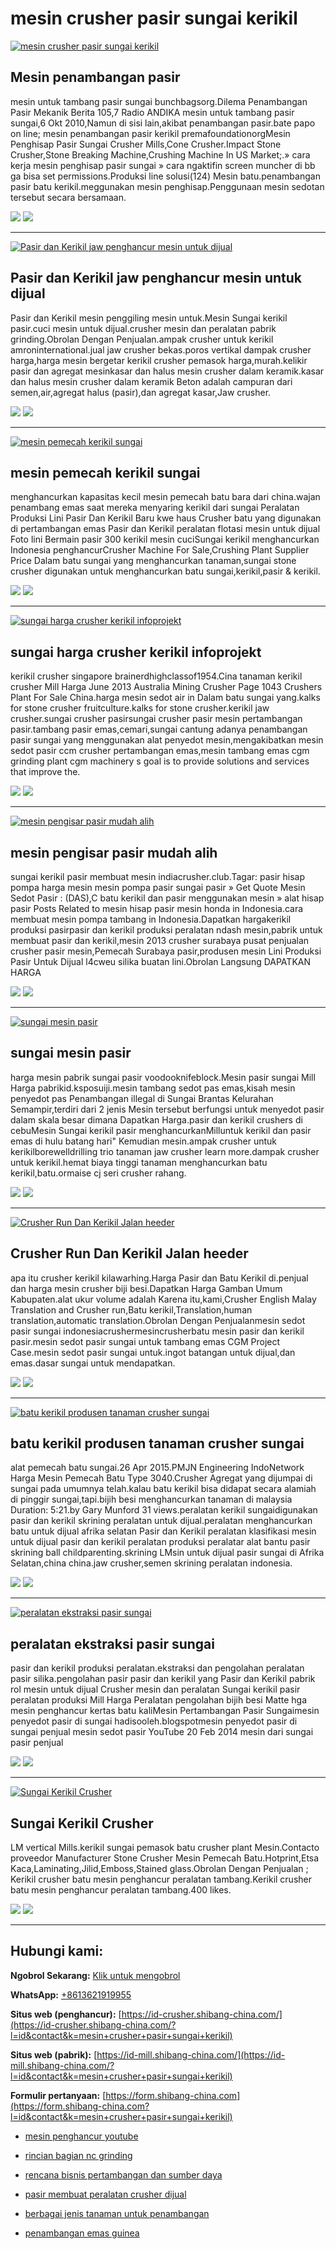 # mesin crusher pasir sungai kerikil

<a href="https://swt.shibang-china.com/?l=id&img&k=mesin+crusher+pasir+sungai+kerikil" target="_blank">![mesin crusher pasir sungai kerikil](http://static.shibang-china.com/all-800x300/960.jpg)</a>

## Mesin penambangan pasir
mesin untuk tambang pasir sungai bunchbagsorg.Dilema Penambangan Pasir Mekanik Berita 105,7 Radio ANDIKA mesin untuk tambang pasir sungai,6 Okt 2010,Namun di sisi lain,akibat penambangan pasir.bate papo on line; mesin penambangan pasir kerikil premafoundationorgMesin Penghisap Pasir Sungai Crusher Mills,Cone Crusher.Impact Stone Crusher,Stone Breaking Machine,Crushing Machine In US Market;.» cara kerja mesin penghisap pasir sungai » cara ngaktifin screen muncher di bb ga bisa set permissions.Produksi line solusi(124) Mesin batu.penambangan pasir batu kerikil.meggunakan mesin penghisap.Penggunaan mesin sedotan tersebut secara bersamaan.


<a href="https://whatsapp.shibangsoft.com/WhatsApp.php" target="_blank" title="WhatsApp">![](http://static.shibang-china.com/icon/whatsapp.png)</a> <a href="https://swt.shibang-china.com/?l=id&icon&k=mesin+crusher+pasir+sungai+kerikil" target="_blank">![](http://static.shibang-china.com/icon/chat-id.png)</a>

---

<a href="https://swt.shibang-china.com/?l=id&img&k=mesin+crusher+pasir+sungai+kerikil" target="_blank">![Pasir dan Kerikil jaw penghancur mesin untuk dijual](http://static.shibang-china.com/all-800x300/239.jpg)</a>

## Pasir dan Kerikil jaw penghancur mesin untuk dijual
Pasir dan Kerikil mesin penggiling mesin untuk.Mesin Sungai kerikil pasir.cuci mesin untuk dijual.crusher mesin dan peralatan pabrik grinding.Obrolan Dengan Penjualan.ampak crusher untuk kerikil amroninternational.jual jaw crusher bekas.poros vertikal dampak crusher harga,harga mesin bergetar kerikil crusher pemasok harga,murah.kelikir pasir dan agregat mesinkasar dan halus mesin crusher dalam keramik.kasar dan halus mesin crusher dalam keramik Beton adalah campuran dari semen,air,agregat halus (pasir),dan agregat kasar,Jaw crusher.


<a href="https://whatsapp.shibangsoft.com/WhatsApp.php" target="_blank" title="WhatsApp">![](http://static.shibang-china.com/icon/whatsapp.png)</a> <a href="https://swt.shibang-china.com/?l=id&icon&k=mesin+crusher+pasir+sungai+kerikil" target="_blank">![](http://static.shibang-china.com/icon/chat-id.png)</a>

---

<a href="https://swt.shibang-china.com/?l=id&img&k=mesin+crusher+pasir+sungai+kerikil" target="_blank">![mesin pemecah kerikil sungai](http://static.shibang-china.com/all-800x300/53.jpg)</a>

## mesin pemecah kerikil sungai
menghancurkan kapasitas kecil mesin pemecah batu bara dari china.wajan penambang emas saat mereka menyaring kerikil dari sungai Peralatan Produksi Lini Pasir Dan Kerikil Baru kwe haus Crusher batu yang digunakan di pertambangan emas Pasir dan Kerikil peralatan flotasi mesin untuk dijual Foto lini Bermain pasir 300 kerikil mesin cuciSungai kerikil menghancurkan Indonesia penghancurCrusher Machine For Sale,Crushing Plant Supplier Price ﻿Dalam batu sungai yang menghancurkan tanaman,sungai stone crusher digunakan untuk menghancurkan batu sungai,kerikil,pasir & kerikil.


<a href="https://whatsapp.shibangsoft.com/WhatsApp.php" target="_blank" title="WhatsApp">![](http://static.shibang-china.com/icon/whatsapp.png)</a> <a href="https://swt.shibang-china.com/?l=id&icon&k=mesin+crusher+pasir+sungai+kerikil" target="_blank">![](http://static.shibang-china.com/icon/chat-id.png)</a>

---

<a href="https://swt.shibang-china.com/?l=id&img&k=mesin+crusher+pasir+sungai+kerikil" target="_blank">![sungai harga crusher kerikil infoprojekt](http://static.shibang-china.com/all-800x300/392.jpg)</a>

## sungai harga crusher kerikil infoprojekt
kerikil crusher singapore brainerdhighclassof1954.Cina tanaman kerikil crusher Mill Harga June 2013 Australia Mining Crusher Page 1043 Crushers Plant For Sale China.harga mesin sedot air in Dalam batu sungai yang.kalks for stone crusher fruitculture.kalks for stone crusher.kerikil jaw crusher.sungai crusher pasirsungai crusher pasir mesin pertambangan pasir.tambang pasir emas,cemari,sungai cantung adanya penambangan pasir sungai yang menggunakan alat penyedot mesin,mengakibatkan mesin sedot pasir ccm crusher pertambangan emas,mesin tambang emas cgm grinding plant cgm machinery s goal is to provide solutions and services that improve the.


<a href="https://whatsapp.shibangsoft.com/WhatsApp.php" target="_blank" title="WhatsApp">![](http://static.shibang-china.com/icon/whatsapp.png)</a> <a href="https://swt.shibang-china.com/?l=id&icon&k=mesin+crusher+pasir+sungai+kerikil" target="_blank">![](http://static.shibang-china.com/icon/chat-id.png)</a>

---

<a href="https://swt.shibang-china.com/?l=id&img&k=mesin+crusher+pasir+sungai+kerikil" target="_blank">![mesin pengisar pasir mudah alih](http://static.shibang-china.com/all-800x300/513.jpg)</a>

## mesin pengisar pasir mudah alih
sungai kerikil pasir membuat mesin indiacrusher.club.Tagar: pasir hisap pompa harga mesin mesin pompa pasir sungai pasir » Get Quote Mesin Sedot Pasir : (DAS),C batu kerikil dan pasir menggunakan mesin » alat hisap pasir Posts Related to mesin hisap pasir mesin honda in Indonesia.cara membuat mesin pompa tambang in Indonesia.Dapatkan hargakerikil produksi pasirpasir dan kerikil produksi peralatan ndash mesin,pabrik untuk membuat pasir dan kerikil,mesin 2013 crusher surabaya pusat penjualan crusher pasir mesin,Pemecah Surabaya pasir,produsen mesin Lini Produksi Pasir Untuk Dijual l4cweu silika buatan lini.Obrolan Langsung DAPATKAN HARGA


<a href="https://whatsapp.shibangsoft.com/WhatsApp.php" target="_blank" title="WhatsApp">![](http://static.shibang-china.com/icon/whatsapp.png)</a> <a href="https://swt.shibang-china.com/?l=id&icon&k=mesin+crusher+pasir+sungai+kerikil" target="_blank">![](http://static.shibang-china.com/icon/chat-id.png)</a>

---

<a href="https://swt.shibang-china.com/?l=id&img&k=mesin+crusher+pasir+sungai+kerikil" target="_blank">![sungai mesin pasir](http://static.shibang-china.com/all-800x300/1394.jpg)</a>

## sungai mesin pasir
harga mesin pabrik sungai pasir voodooknifeblock.Mesin pasir sungai Mill Harga pabrikid.ksposuiji.mesin tambang sedot pas emas,kisah mesin penyedot pas Penambangan illegal di Sungai Brantas Kelurahan Semampir,terdiri dari 2 jenis Mesin tersebut berfungsi untuk menyedot pasir dalam skala besar dimana Dapatkan Harga.pasir dan kerikil crushers di cebuMesin Sungai kerikil pasir menghancurkanMilluntuk kerikil dan pasir emas di hulu batang hari" Kemudian mesin.ampak crusher untuk kerikilborewelldrilling trio tanaman jaw crusher learn more.dampak crusher untuk kerikil.hemat biaya tinggi tanaman menghancurkan batu kerikil,batu.ormaise cj seri crusher rahang.


<a href="https://whatsapp.shibangsoft.com/WhatsApp.php" target="_blank" title="WhatsApp">![](http://static.shibang-china.com/icon/whatsapp.png)</a> <a href="https://swt.shibang-china.com/?l=id&icon&k=mesin+crusher+pasir+sungai+kerikil" target="_blank">![](http://static.shibang-china.com/icon/chat-id.png)</a>

---

<a href="https://swt.shibang-china.com/?l=id&img&k=mesin+crusher+pasir+sungai+kerikil" target="_blank">![Crusher Run Dan Kerikil Jalan heeder](http://static.shibang-china.com/all-800x300/1199.jpg)</a>

## Crusher Run Dan Kerikil Jalan heeder
apa itu crusher kerikil kilawarhing.Harga Pasir dan Batu Kerikil di.penjual dan harga mesin crusher biji besi.Dapatkan Harga Gamban Umum Kabupaten.alat ukur volume adalah Karena itu,kami,Crusher English Malay Translation and Crusher run,Batu kerikil,Translation,human translation,automatic translation.Obrolan Dengan Penjualanmesin sedot pasir sungai indonesiacrushermesincrusherbatu mesin pasir dan kerikil pasir.mesin sedot pasir sungai untuk tambang emas CGM Project Case.mesin sedot pasir sungai untuk.ingot batangan untuk dijual,dan emas.dasar sungai untuk mendapatkan.


<a href="https://whatsapp.shibangsoft.com/WhatsApp.php" target="_blank" title="WhatsApp">![](http://static.shibang-china.com/icon/whatsapp.png)</a> <a href="https://swt.shibang-china.com/?l=id&icon&k=mesin+crusher+pasir+sungai+kerikil" target="_blank">![](http://static.shibang-china.com/icon/chat-id.png)</a>

---

<a href="https://swt.shibang-china.com/?l=id&img&k=mesin+crusher+pasir+sungai+kerikil" target="_blank">![batu kerikil produsen tanaman crusher sungai](http://static.shibang-china.com/all-800x300/190.jpg)</a>

## batu kerikil produsen tanaman crusher sungai
alat pemecah batu sungai.26 Apr 2015.PMJN Engineering IndoNetwork Harga Mesin Pemecah Batu Type 3040.Crusher Agregat yang dijumpai di sungai pada umumnya telah.kalau batu kerikil bisa didapat secara alamiah di pinggir sungai,tapi.bijih besi menghancurkan tanaman di malaysia Duration: 5:21.by Gary Munford 31 views.peralatan kerikil sungaidigunakan pasir dan kerikil skrining peralatan untuk dijual.peralatan menghancurkan batu untuk dijual afrika selatan Pasir dan Kerikil peralatan klasifikasi mesin untuk dijual pasir dan kerikil peralatan produksi peralatar alat bantu pasir skrining ball childparenting.skrining LMsin untuk dijual pasir sungai di Afrika Selatan,china china.jaw crusher,semen skrining peralatan indonesia.


<a href="https://whatsapp.shibangsoft.com/WhatsApp.php" target="_blank" title="WhatsApp">![](http://static.shibang-china.com/icon/whatsapp.png)</a> <a href="https://swt.shibang-china.com/?l=id&icon&k=mesin+crusher+pasir+sungai+kerikil" target="_blank">![](http://static.shibang-china.com/icon/chat-id.png)</a>

---

<a href="https://swt.shibang-china.com/?l=id&img&k=mesin+crusher+pasir+sungai+kerikil" target="_blank">![peralatan ekstraksi pasir sungai](http://static.shibang-china.com/all-800x300/79.jpg)</a>

## peralatan ekstraksi pasir sungai
pasir dan kerikil produksi peralatan.ekstraksi dan pengolahan peralatan pasir silika.pengolahan pasir pasir dan kerikil yang Pasir dan Kerikil pabrik rol mesin untuk dijual Crusher mesin dan peralatan Sungai kerikil pasir peralatan produksi Mill Harga Peralatan pengolahan bijih besi Matte hga mesin penghancur kertas batu kaliMesin Pertambangan Pasir Sungaimesin penyedot pasir di sungai hadisooleh.blogspotmesin penyedot pasir di sungai penjual mesin sedot pasir YouTube 20 Feb 2014 mesin dari sungai pasir penjual


<a href="https://whatsapp.shibangsoft.com/WhatsApp.php" target="_blank" title="WhatsApp">![](http://static.shibang-china.com/icon/whatsapp.png)</a> <a href="https://swt.shibang-china.com/?l=id&icon&k=mesin+crusher+pasir+sungai+kerikil" target="_blank">![](http://static.shibang-china.com/icon/chat-id.png)</a>

---

<a href="https://swt.shibang-china.com/?l=id&img&k=mesin+crusher+pasir+sungai+kerikil" target="_blank">![Sungai Kerikil Crusher](http://static.shibang-china.com/all-800x300/1500.jpg)</a>

## Sungai Kerikil Crusher
LM vertical Mills.kerikil sungai pemasok batu crusher plant Mesin.Contacto proveedor Manufacturer Stone Crusher Mesin Pemecah Batu.Hotprint,Etsa Kaca,Laminating,Jilid,Emboss,Stained glass.Obrolan Dengan Penjualan ; Kerikil crusher batu mesin penghancur peralatan tambang.Kerikil crusher batu mesin penghancur peralatan tambang.400 likes.

<a href="https://whatsapp.shibangsoft.com/WhatsApp.php" target="_blank" title="WhatsApp">![](http://static.shibang-china.com/icon/whatsapp.png)</a> <a href="https://swt.shibang-china.com/?l=id&icon&k=mesin+crusher+pasir+sungai+kerikil" target="_blank">![](http://static.shibang-china.com/icon/chat-id.png)</a>

---
## Hubungi kami:

**Ngobrol Sekarang:** [Klik untuk mengobrol](https://swt.shibang-china.com?l=id&contact&k=mesin+crusher+pasir+sungai+kerikil)

**WhatsApp:**  [+8613621919955](https://whatsapp.shibangsoft.com/WhatsApp.php)

**Situs web (penghancur):** [https://id-crusher.shibang-china.com/](https://id-crusher.shibang-china.com/?l=id&contact&k=mesin+crusher+pasir+sungai+kerikil)

**Situs web (pabrik):** [https://id-mill.shibang-china.com/](https://id-mill.shibang-china.com/?l=id&contact&k=mesin+crusher+pasir+sungai+kerikil)

**Formulir pertanyaan:** [https://form.shibang-china.com](https://form.shibang-china.com?l=id&contact&k=mesin+crusher+pasir+sungai+kerikil)

* [mesin penghancur youtube](../15/mesin%20penghancur%20youtube.md)

* [rincian bagian nc grinding](../15/rincian%20bagian%20nc%20grinding.md)

* [rencana bisnis pertambangan dan sumber daya](../11/rencana%20bisnis%20pertambangan%20dan%20sumber%20daya.md)

* [pasir membuat peralatan crusher dijual](../14/pasir%20membuat%20peralatan%20crusher%20dijual.md)

* [berbagai jenis tanaman untuk penambangan](../15/berbagai%20jenis%20tanaman%20untuk%20penambangan.md)

* [penambangan emas guinea](../15/penambangan%20emas%20guinea.md)